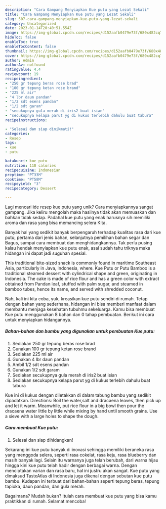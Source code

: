 ```yaml
---
description: "Cara Gampang Menyiapkan Kue putu yang Lezat Sekali"
title: "Cara Gampang Menyiapkan Kue putu yang Lezat Sekali"
slug: 507-cara-gampang-menyiapkan-kue-putu-yang-lezat-sekali
category: Uncategorized
date: 2023-01-14T20:40:51.554Z
image: https://img-global.cpcdn.com/recipes/d152aafb0479e73f/680x482cq70/kue-putu-foto-resep-utama.jpg
hideToc: false
enableToc: true
enableTocContent: false
thumbnail: https://img-global.cpcdn.com/recipes/d152aafb0479e73f/680x482cq70/kue-putu-foto-resep-utama.jpg
cover: https://img-global.cpcdn.com/recipes/d152aafb0479e73f/680x482cq70/kue-putu-foto-resep-utama.jpg
author: Admin
authorAv: notfound
ratingvalue: 4.4
reviewcount: 19
recipeingredient:
- "250 gr tepung beras rose brad"
- "100 gr tepung ketan rose brand"
- "225 ml air"
- "4 lbr daun pandan"
- "1/2 sdt esens pandan"
- "1/2 sdt garam"
- "secukupnya gula merah di iris2 buat isian"
- "secukupnya kelapa parut yg di kukus terlebih dahulu buat tabura"
recipeinstructions:

- "Selesai dan siap dinikmati!"
categories:
- Resep
tags:
- kue
- putu

katakunci: kue putu 
nutrition: 118 calories
recipecuisine: Indonesian
preptime: "PT33M"
cooktime: "PT58M"
recipeyield: "3"
recipecategory: Dessert

---
```





Lagi mencari ide resep kue putu yang unik? Cara menyiapkannya sangat gampang. Jika keliru mengolah maka hasilnya tidak akan memuaskan dan bahkan tidak sedap. Padahal kue putu yang enak harusnya sih memiliki aroma dan rasa yang bisa memancing selera Kita.





Banyak hal yang sedikit banyak berpengaruh terhadap kualitas rasa dari kue putu, pertama dari jenis bahan, selanjutnya pemilihan bahan segar dan Bagus, sampai cara membuat dan menghidangkannya. Tak perlu pusing kalau hendak menyiapkan kue putu enak,      asal sudah tahu triknya maka hidangan ini dapat jadi suguhan spesial.














This traditional bite-sized snack is commonly found in maritime Southeast Asia, particularly in Java, Indonesia, where. Kue Putu or Putu Bamboo is a traditional steamed dessert with cylindrical shape and green, originating in Indonesia. The cake is made of rice flour and has a green color with extract obtained from Pandan leaf, stuffed with palm sugar, and steamed in bamboo tubes, hence its name, and served with shredded coconut.






Nah, kali ini kita coba, yuk, kreasikan kue putu sendiri di rumah. Tetap dengan bahan yang sederhana, hidangan ini bisa memberi manfaat dalam membantu menjaga kesehatan tubuhmu sekeluarga. Kamu bisa membuat Kue putu menggunakan 8 bahan dan 0 tahap pembuatan. Berikut ini cara untuk menyiapkan hidangannya.

<!--inarticleads1-->

##### Bahan-bahan dan bumbu yang digunakan untuk pembuatan Kue putu:

1. Sediakan 250 gr tepung beras rose brad
1. Gunakan 100 gr tepung ketan rose brand
1. Sediakan 225 ml air
1. Gunakan 4 lbr daun pandan
1. Ambil 1/2 sdt esens pandan
1. Gunakan 1/2 sdt garam
1. Sediakan secukupnya gula merah di iris2 buat isian
1. Sediakan secukupnya kelapa parut yg di kukus terlebih dahulu buat tabura


Kue ini di kukus dengan diletakkan di dalam tabung bambu yang sedikit dipadatkan. Directions: Boil the water,salt and dracaena leaves, then pick up and let it warm. Meanwhile, put rice flour in a big bowl then pour the dracaena water little by little while mixing by hand until smooth grains. Use a sieve with a large holes to shape the dough. 

<!--inarticleads2-->

##### Cara membuat Kue putu:


1. Selesai dan siap dihidangkan!

Sekarang ini kue putu banyak di inovasi sehingga memiliki beraneka rasa yang menggoda selera, seperti rasa cokelat, rasa keju, rasa blueberry dan masih banyak lagi. Selain itu warnanya juga telah berubah, dari warna hijau hingga kini kue putu telah hadir dengan berbagai warna. Dengan menciptakan varian dan rasa baru, hal ini justru akan sangat. Kue putu yang dimaksud TasteAtlas di Indonesia juga dikenal dengan sebutan kue putu bambu. Kudapan ini terbuat dari bahan-bahan seperti tepung beras, tepung tapioka, daun pandan, dan gula merah. 

Bagaimana? Mudah bukan? Itulah cara membuat kue putu yang bisa kamu praktikkan di rumah. Selamat mencoba!
